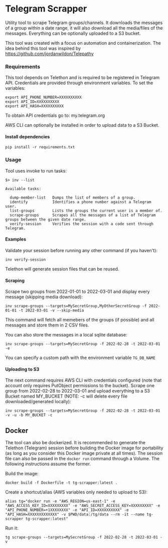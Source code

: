 # Telegram Scrapper

Utility tool to scrape Telegram groups/channels. It downloads the messages of a group within a date range, it will also download all the media/files of the messages. Everything can be optionally uploaded to a S3 bucket.

This tool was created with a focus on automation and containerization. The idea behind this tool was inspired by https://github.com/jordanwildon/Telepathy

### Requirements

This tool depends on Telethon and is required to be registered in Telegram API. Credentials are provided through environment variables. To set the variables:

```
export API_PHONE_NUMBER=XXXXXXXXXX
export API_ID=XXXXXXXXXX
export API_HASH=XXXXXXXXXX
```

To obtain API credentials go to: my.telegram.org

AWS CLI can optionally be installed in order to upload data to a S3 Bucket.

#### Install dependencies 

```
pip install -r requirements.txt
```

### Usage

Tool uses invoke to run tasks:
```
$> inv --list

Available tasks:

  dump-member-list   Dumps the list of members of a group.
  identify           Identifies a phone number against a Telegram user.
  list-groups        Lists the groups the current user is a member of.
  scrape-groups      Scrapes all the messages of a list of Telegram groups between the given date range.
  verify-session     Verifies the session with a code sent through Telegram.
```

#### Examples

Validate your session before running any other command (if you haven't):

```
inv verify-session
```
Telethon will generate session files that can be reused.

#### Scraping

Scrape two groups from 2022-01-01 to 2022-03-01 and display every message (skipping media download):

```
inv scrape-groups --targets=MySecretGroup,MyOtherSecretGroup -f 2022-01-01 -t 2022-03-01 -v --skip-media
```
This command will fetch all memebers of the groups (if possible) and all messages and store them in 2 CSV files.

You can also store the messages in a local sqlite database:

```
inv scrape-groups --targets=MySecretGroup -f 2022-02-28 -t 2022-03-01 -e
```

You can specify a custom path with the environment variable `TG_DB_NAME`

#### Uploading to S3

The next command requires AWS CLI with credentials configured (note that account only requires PutObject permissions to the bucket).
Scrape one group from 2022-02-28 to 2022-03-01 and upload everything to a S3 Bucket named MY_BUCKET (NOTE: -c will delete every file downloaded/generated locally):

```
inv scrape-groups --targets=MySecretGroup -f 2022-02-28 -t 2022-03-01 -v -u -b MY_BUCKET -c
```

## Docker

The tool can also be dockerized. It is recommended to generate the Telethon (Telegram) session before building the Docker image for portability (as long as you consider this Docker image private at all times). The session file can also be passed in the ```docker run``` command through a Volume. The following instructions assume the former.

Build the image:
```
docker build -f Dockerfile -t tg-scrapper:latest .
```

Create a shortcut/alias (AWS variables only needed to upload to S3):
```
alias tg="docker run -e "AWS_REGION=us-east-1" -e "AWS_ACCESS_KEY_ID=XXXXXXXXX" -e "AWS_SECRET_ACCESS_KEY=XXXXXXXXX" -e "API_PHONE_NUMBER=+1XXXXXXXX" -e "API_ID=XXXXXXXXXX" -e "API_HASH=XXXXXXXXXXXXX" -v $PWD/data:/tg/data --rm -it --name tg-scrapper tg-scrapper:latest"
```

Run it:
```
tg scrape-groups --targets=MySecretGroup -f 2022-02-28 -t 2022-03-01 -v
```
